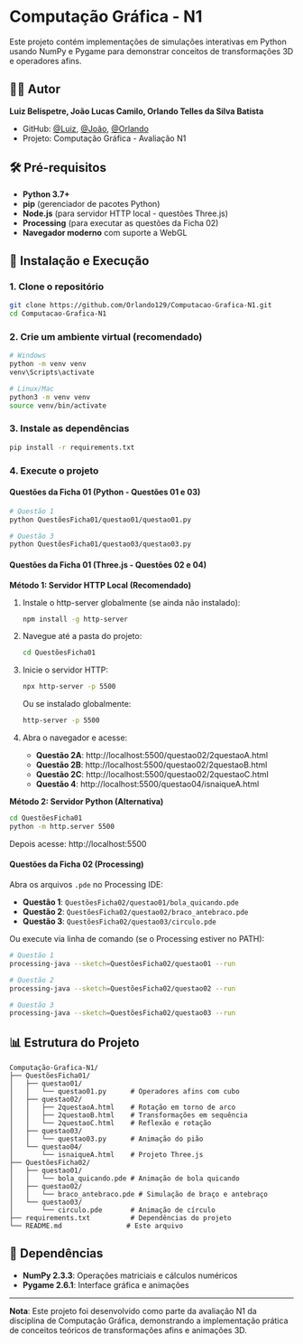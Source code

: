 # Computação Gráfica - N1

Este projeto contém implementações de simulações interativas em Python usando NumPy e Pygame para demonstrar conceitos de transformações 3D e operadores afins.

## 👨‍💻 Autor

**Luiz Belispetre, João Lucas Camilo, Orlando Telles da Silva Batista**
- GitHub: [@Luiz](https://github.com/K4L1B3), [@João](https://github.com/joaolucascamilo), [@Orlando](https://github.com/Orlando129)
- Projeto: Computação Gráfica - Avaliação N1

## 🛠️ Pré-requisitos

- **Python 3.7+**
- **pip** (gerenciador de pacotes Python)
- **Node.js** (para servidor HTTP local - questões Three.js)
- **Processing** (para executar as questões da Ficha 02)
- **Navegador moderno** com suporte a WebGL

## 🚀 Instalação e Execução

### 1. Clone o repositório
```bash
git clone https://github.com/Orlando129/Computacao-Grafica-N1.git
cd Computacao-Grafica-N1
```

### 2. Crie um ambiente virtual (recomendado)
```bash
# Windows
python -m venv venv
venv\Scripts\activate

# Linux/Mac
python3 -m venv venv
source venv/bin/activate
```

### 3. Instale as dependências
```bash
pip install -r requirements.txt
```

### 4. Execute o projeto

#### Questões da Ficha 01 (Python - Questões 01 e 03)
```bash
# Questão 1
python QuestõesFicha01/questao01/questao01.py

# Questão 3
python QuestõesFicha01/questao03/questao03.py
```

#### Questões da Ficha 01 (Three.js - Questões 02 e 04)

**Método 1: Servidor HTTP Local (Recomendado)**

1. Instale o http-server globalmente (se ainda não instalado):
   ```bash
   npm install -g http-server
   ```

2. Navegue até a pasta do projeto:
   ```bash
   cd QuestõesFicha01
   ```

3. Inicie o servidor HTTP:
   ```bash
   npx http-server -p 5500
   ```
   
   Ou se instalado globalmente:
   ```bash
   http-server -p 5500
   ```

4. Abra o navegador e acesse:
   - **Questão 2A**: http://localhost:5500/questao02/2questaoA.html
   - **Questão 2B**: http://localhost:5500/questao02/2questaoB.html
   - **Questão 2C**: http://localhost:5500/questao02/2questaoC.html
   - **Questão 4**: http://localhost:5500/questao04/isnaiqueA.html

**Método 2: Servidor Python (Alternativa)**

```bash
cd QuestõesFicha01
python -m http.server 5500
```

Depois acesse: http://localhost:5500

#### Questões da Ficha 02 (Processing)
Abra os arquivos `.pde` no Processing IDE:
- **Questão 1**: `QuestõesFicha02/questao01/bola_quicando.pde`
- **Questão 2**: `QuestõesFicha02/questao02/braco_antebraco.pde`
- **Questão 3**: `QuestõesFicha02/questao03/circulo.pde`

Ou execute via linha de comando (se o Processing estiver no PATH):
```bash
# Questão 1
processing-java --sketch=QuestõesFicha02/questao01 --run

# Questão 2
processing-java --sketch=QuestõesFicha02/questao02 --run

# Questão 3
processing-java --sketch=QuestõesFicha02/questao03 --run
```

## 📊 Estrutura do Projeto

```
Computação-Grafica-N1/
├── QuestõesFicha01/
│   ├── questao01/
│   │   └── questao01.py      # Operadores afins com cubo
│   ├── questao02/
│   │   ├── 2questaoA.html    # Rotação em torno de arco
│   │   ├── 2questaoB.html    # Transformações em sequência
│   │   └── 2questaoC.html    # Reflexão e rotação
│   ├── questao03/
│   │   └── questao03.py      # Animação do pião
│   └── questao04/
│       └── isnaiqueA.html    # Projeto Three.js
├── QuestõesFicha02/
│   ├── questao01/
│   │   └── bola_quicando.pde # Animação de bola quicando
│   ├── questao02/
│   │   └── braco_antebraco.pde # Simulação de braço e antebraço
│   └── questao03/
│       └── circulo.pde       # Animação de círculo
├── requirements.txt          # Dependências do projeto
└── README.md                # Este arquivo
```

## 🔧 Dependências

- **NumPy 2.3.3**: Operações matriciais e cálculos numéricos
- **Pygame 2.6.1**: Interface gráfica e animações

---

**Nota**: Este projeto foi desenvolvido como parte da avaliação N1 da disciplina de Computação Gráfica, demonstrando a implementação prática de conceitos teóricos de transformações afins e animações 3D.